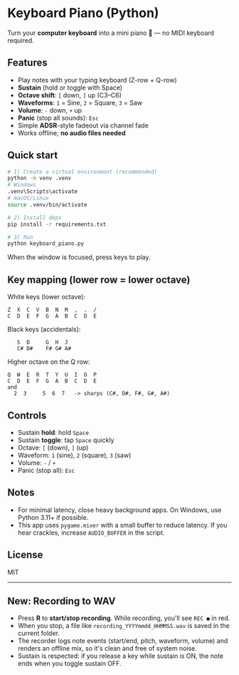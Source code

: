 # Keyboard Piano (Python)

Turn your **computer keyboard** into a mini piano 🎹 — no MIDI keyboard required.

## Features

- Play notes with your typing keyboard (Z-row + Q-row)
- **Sustain** (hold or toggle with Space)
- **Octave shift**: `[` down, `]` up (C3–C6)
- **Waveforms**: `1` = Sine, `2` = Square, `3` = Saw
- **Volume**: `-` down, `+` up
- **Panic** (stop all sounds): `Esc`
- Simple **ADSR**-style fadeout via channel fade
- Works offline; **no audio files needed**

## Quick start

```bash
# 1) Create a virtual environment (recommended)
python -m venv .venv
# Windows
.venv\Scripts\activate
# macOS/Linux
source .venv/bin/activate

# 2) Install deps
pip install -r requirements.txt

# 3) Run
python keyboard_piano.py
```

When the window is focused, press keys to play.

## Key mapping (lower row = lower octave)

White keys (lower octave):

```
Z  X  C  V  B  N  M  ,  .  /
C  D  E  F  G  A  B  C  D  E
```

Black keys (accidentals):

```
   S  D     G  H  J
   C# D#    F# G# A#
```

Higher octave on the Q row:

```
Q  W  E  R  T  Y  U  I  O  P
C  D  E  F  G  A  B  C  D  E
and
  2  3     5  6  7   -> sharps (C#, D#, F#, G#, A#)
```

## Controls

- Sustain **hold**: hold `Space`
- Sustain **toggle**: tap `Space` quickly
- Octave: `[` (down), `]` (up)
- Waveform: `1` (sine), `2` (square), `3` (saw)
- Volume: `-` / `+`
- Panic (stop all): `Esc`

## Notes

- For minimal latency, close heavy background apps. On Windows, use Python 3.11+ if possible.
- This app uses `pygame.mixer` with a small buffer to reduce latency. If you hear crackles, increase `AUDIO_BUFFER` in the script.

## License

MIT

---

## New: Recording to WAV

- Press **R** to **start/stop recording**. While recording, you'll see `REC ●` in red.
- When you stop, a file like `recording_YYYYmmdd_HHMMSS.wav` is saved in the current folder.
- The recorder logs note events (start/end, pitch, waveform, volume) and renders an offline mix, so it's clean and free of system noise.
- Sustain is respected: if you release a key while sustain is ON, the note ends when you toggle sustain OFF.
